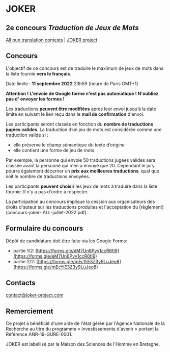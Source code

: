 
# JOKER

## 2e concours *Traduction de Jeux de Mots*


[All pun translation contests](../index) | [JOKER project](https://www.joker-project.com/)
<br>

## Concours

L'objectif de ce concours est de traduire le maximum de jeux de mots dans la liste fournie **vers le français**. 

Date limite : **11 septembre 2022** 23h59 (heure de Paris GMT+1)

**Attention ! L'envoie de Google forme n'est pas automatique ! N'oubliez pas d' envoyer les formes !**

Les traductions **peuvent être modifiées** après leur envoi jusqu’à la date limite en suivant le lien reçu dans le **mail de confirmation** d'envoi.

Les participants seront classés en fonction du **nombre de traductions jugées valides**. La traduction d’un jeu de mots est considérée comme une traduction valide si :
- elle préserve le champ sémantique du texte d’origine
- elle contient une forme de jeu de mots 

Par exemple, la personne qui envoie 50 traductions jugées valides sera classée avant la personne qui n'en a envoyé que 20. Cependant le jury pourra également décerner un **prix aux meilleures traductions**, quel que soit le nombre de traductions envoyées. 

Les participants **peuvent choisir** les jeux de mots à traduire dans la liste fournie. Il n'y a pas d'ordre à respecter. 

La participation au concours implique la cession aux organisateurs des droits d'auteur sur les traductions produites et l'acceptation du [règlement](concours-joker- ALL-juillet-2022.pdf).


## Formulaire du concours

Dépôt de candidature doit être faite via les Google Forms: 
* partie 1/2: [https://forms.gle/eM7Un6Pyv1ccR6fi9](https://forms.gle/eM7Un6Pyv1ccR6fi9)    
* partie 2/2: [https://forms.gle/mEcYiE3Z3y9LuJeo8](https://forms.gle/mEcYiE3Z3y9LuJeo8)    


## Contacts
[contact@joker-project.com](mailto:contact@joker-project.com)

## Remerciement
Ce projet a bénéficié d'une aide de l'état gérée par l'Agence Nationale de la Recherche au titre du programme « Investissements d'avenir » portant la Référence ANR-19-GURE-0001.

JOKER est labellisé par la Maison des Sciences de l'Homme en Bretagne.
